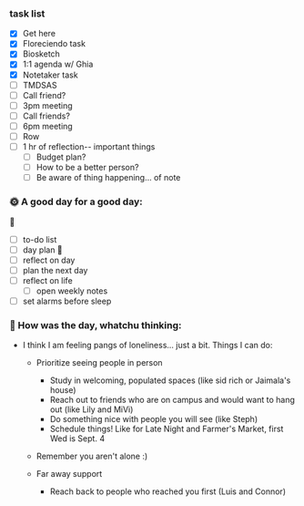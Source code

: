 ### task list
- [x] Get here
- [x] Floreciendo task
- [x] Biosketch
- [x] 1:1 agenda w/ Ghia
- [x] Notetaker task
- [ ] TMDSAS
- [ ] Call friend?
- [ ] 3pm meeting
- [ ] Call friends?
- [ ] 6pm meeting
- [ ] Row
- [ ] 1 hr of reflection-- important things
	- [ ] Budget plan?
	- [ ] How to be a better person?
	- [ ] Be aware of thing happening... of note
### 🌞 A good day for a good day:
🌻
- [ ] to-do list
- [ ] day plan
🌼
- [ ] reflect on day
- [ ] plan the next day
- [ ] reflect on life
	- [ ] open weekly notes
- [ ] set alarms before sleep
### 📝 How was the day, whatchu thinking:
- I think I am feeling pangs of loneliness... just a bit. Things I can do:
	- Prioritize seeing people in person
		- Study in welcoming, populated spaces (like sid rich or Jaimala's house)
		- Reach out to friends who are on campus and would want to hang out (like Lily and MiVi)
		- Do something nice with people you will see (like Steph)
		- Schedule things! Like for Late Night and Farmer's Market, first Wed is Sept. 4

	- Remember you aren't alone :)
	- Far away support
		- Reach back to people who reached you first (Luis and Connor)